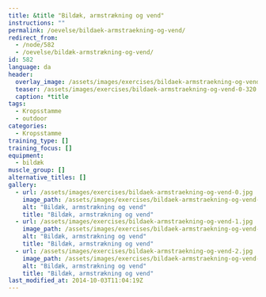 ```yaml
---
title: &title "Bildæk, armstrækning og vend"
instructions: ""
permalink: /oevelse/bildaek-armstraekning-og-vend/
redirect_from:
  - /node/582
  - /oevelse/bildæk-armstrækning-og-vend/
id: 582
language: da
header:
  overlay_image: /assets/images/exercises/bildaek-armstraekning-og-vend-0.jpg
  teaser: /assets/images/exercises/bildaek-armstraekning-og-vend-0-320.jpg
  caption: *title
tags:
  - Kropsstamme
  - outdoor
categories:
  - Kropsstamme
training_type: []
training_focus: []
equipment:
  - bildæk
muscle_group: []
alternative_titles: []
gallery:
  - url: /assets/images/exercises/bildaek-armstraekning-og-vend-0.jpg
    image_path: /assets/images/exercises/bildaek-armstraekning-og-vend-0-320.jpg
    alt: "Bildæk, armstrækning og vend"
    title: "Bildæk, armstrækning og vend"
  - url: /assets/images/exercises/bildaek-armstraekning-og-vend-1.jpg
    image_path: /assets/images/exercises/bildaek-armstraekning-og-vend-1-320.jpg
    alt: "Bildæk, armstrækning og vend"
    title: "Bildæk, armstrækning og vend"
  - url: /assets/images/exercises/bildaek-armstraekning-og-vend-2.jpg
    image_path: /assets/images/exercises/bildaek-armstraekning-og-vend-2-320.jpg
    alt: "Bildæk, armstrækning og vend"
    title: "Bildæk, armstrækning og vend"
last_modified_at: 2014-10-03T11:04:19Z
---
```

